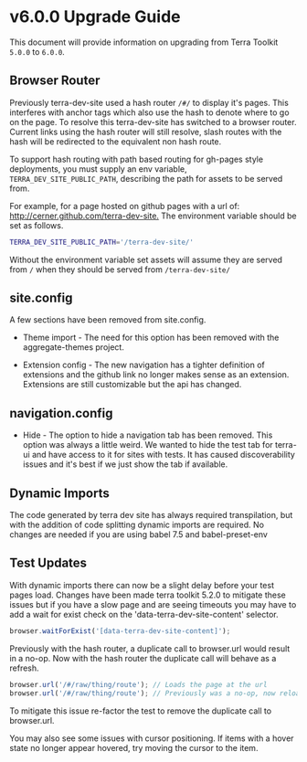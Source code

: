 # v6.0.0 Upgrade Guide

This document will provide information on upgrading from Terra Toolkit `5.0.0` to `6.0.0`.

## Browser Router

Previously terra-dev-site used a hash router `/#/` to display it's pages. This interferes with anchor tags which also use the hash to denote where to go on the page. To resolve this terra-dev-site has switched to a browser router. Current links using the hash router will still resolve, slash routes with the hash will be redirected to the equivalent non hash route.

To support hash routing with path based routing for gh-pages style deployments, you must supply an env variable, `TERRA_DEV_SITE_PUBLIC_PATH`, describing the path for assets to be served from.

For example, for a page hosted on github pages with a url of: <http://cerner.github.com/terra-dev-site.> The environment variable should be set as follows.

```bash
TERRA_DEV_SITE_PUBLIC_PATH='/terra-dev-site/'
```

Without the environment variable set assets will assume they are served from `/` when they should be served from `/terra-dev-site/`

## site.config

A few sections have been removed from site.config.

* Theme import - The need for this option has been removed with the aggregate-themes project.

* Extension config - The new navigation has a tighter definition of extensions and the github link no longer makes sense as an extension. Extensions are still customizable but the api has changed.

## navigation.config

* Hide - The option to hide a navigation tab has been removed. This option was always a little weird. We wanted to hide the test tab for terra-ui and have access to it for sites with tests. It has caused discoverability issues and it's best if we just show the tab if available.

## Dynamic Imports

The code generated by terra dev site has always required transpilation, but with the addition of code splitting dynamic imports are required. No changes are needed if you are using babel 7.5 and babel-preset-env

## Test Updates

With dynamic imports there can now be a slight delay before your test pages load. Changes have been made terra toolkit 5.2.0 to mitigate these issues but if you have a slow page and are seeing timeouts you may have to add a wait for exist check on the 'data-terra-dev-site-content' selector.

```javascript
browser.waitForExist('[data-terra-dev-site-content]');
```

Previously with the hash router, a duplicate call to browser.url would result in a no-op. Now with the hash router the duplicate call will behave as a refresh.

```javascript
browser.url('/#/raw/thing/route'); // Loads the page at the url
browser.url('/#/raw/thing/route'); // Previously was a no-op, now reloads the page at the url.
```

To mitigate this issue re-factor the test to remove the duplicate call to browser.url.

You may also see some issues with cursor positioning. If items with a hover state no longer appear hovered, try moving the cursor to the item.
